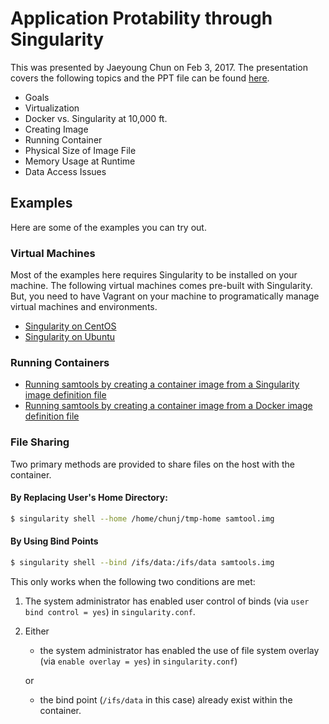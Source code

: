 # Application Protability through Singularity

This was presented by Jaeyoung Chun on Feb 3, 2017. The presentation covers the following topics and the PPT file can be found [here](./presentation.pptx).

- Goals
- Virtualization
- Docker vs. Singularity at 10,000 ft.
- Creating Image
- Running Container
- Physical Size of Image File
- Memory Usage at Runtime
- Data Access Issues

## Examples

Here are some of the examples you can try out.

### Virtual Machines

Most of the examples here requires Singularity to be installed on your machine. The following virtual machines comes pre-built with Singularity. But, you need to have Vagrant on your machine to programatically manage virtual machines and environments.

- [Singularity on CentOS](https://github.com/hisplan/vagrant-centos-singularity)
- [Singularity on Ubuntu](https://github.com/hisplan/vagrant-ubuntu-singularity)

### Running Containers

- [Running samtools by creating a container image from a Singularity image definition file](https://github.com/hisplan/singularity-samtools)
- [Running samtools by creating a container image from a Docker image definition file](https://github.com/hisplan/docker-samtools)

### File Sharing

Two primary methods are provided to share files on the host with the container.

#### By Replacing User's Home Directory:

```bash
$ singularity shell --home /home/chunj/tmp-home samtool.img
```

#### By Using Bind Points

```bash
$ singularity shell --bind /ifs/data:/ifs/data samtools.img
```

This only works when the following two conditions are met:

1. The system administrator has enabled user control of binds (via `user bind control = yes`) in `singularity.conf`.
2. Either
    - the system administrator has enabled the use of file system overlay (via `enable overlay = yes`) in `singularity.conf`)
    
    or

    - the bind point (`/ifs/data` in this case) already exist within the container.

